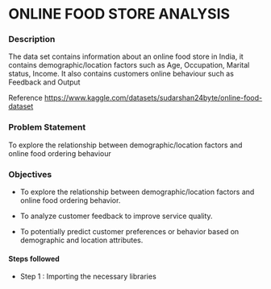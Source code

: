 
# ONLINE FOOD STORE ANALYSIS

  ### Description
The data set contains information about an online food store in India, it contains demographic/location factors such as Age, Occupation, Marital status, Income. It also contains customers online behaviour such as Feedback and Output

Reference https://www.kaggle.com/datasets/sudarshan24byte/online-food-dataset


### Problem Statement

To explore the relationship between demographic/location factors and online food ordering behaviour

### Objectives

 - To explore the relationship between demographic/location factors and online food ordering behavior.

- To analyze customer feedback to improve service quality.

- To potentially predict customer preferences or behavior based on demographic and location attributes.

#### Steps followed 

- Step 1 : Importing the necessary libraries 
